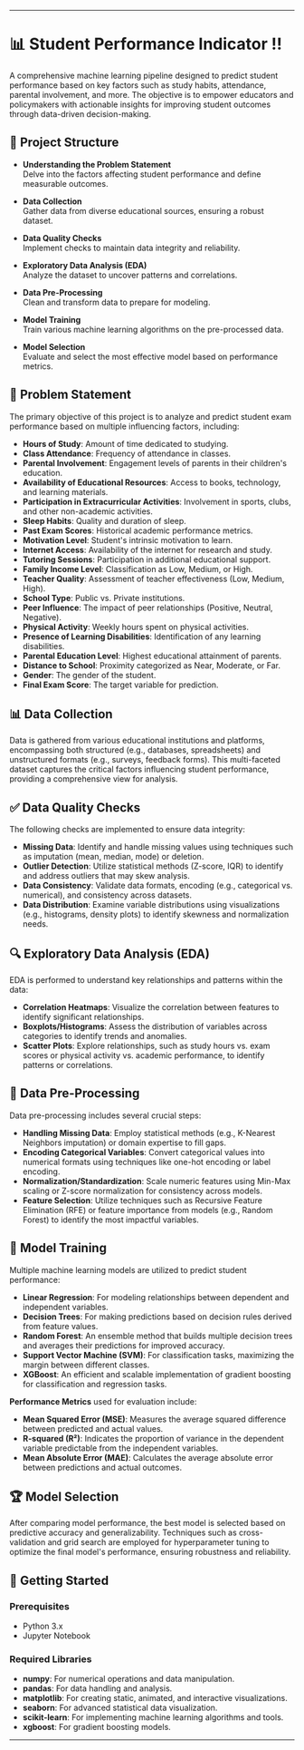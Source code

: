 

---

# 📊 Student Performance Indicator !!  

A comprehensive machine learning pipeline designed to predict student performance based on key factors such as study habits, attendance, parental involvement, and more. The objective is to empower educators and policymakers with actionable insights for improving student outcomes through data-driven decision-making.

## 📂 Project Structure  

- **Understanding the Problem Statement**  
  Delve into the factors affecting student performance and define measurable outcomes.
  
- **Data Collection**  
  Gather data from diverse educational sources, ensuring a robust dataset.
  
- **Data Quality Checks**  
  Implement checks to maintain data integrity and reliability.
  
- **Exploratory Data Analysis (EDA)**  
  Analyze the dataset to uncover patterns and correlations.
  
- **Data Pre-Processing**  
  Clean and transform data to prepare for modeling.
  
- **Model Training**  
  Train various machine learning algorithms on the pre-processed data.
  
- **Model Selection**  
  Evaluate and select the most effective model based on performance metrics.

## 📝 Problem Statement  

The primary objective of this project is to analyze and predict student exam performance based on multiple influencing factors, including:

- **Hours of Study**: Amount of time dedicated to studying.  
- **Class Attendance**: Frequency of attendance in classes.  
- **Parental Involvement**: Engagement levels of parents in their children's education.  
- **Availability of Educational Resources**: Access to books, technology, and learning materials.  
- **Participation in Extracurricular Activities**: Involvement in sports, clubs, and other non-academic activities.  
- **Sleep Habits**: Quality and duration of sleep.  
- **Past Exam Scores**: Historical academic performance metrics.  
- **Motivation Level**: Student's intrinsic motivation to learn.  
- **Internet Access**: Availability of the internet for research and study.  
- **Tutoring Sessions**: Participation in additional educational support.  
- **Family Income Level**: Classification as Low, Medium, or High.  
- **Teacher Quality**: Assessment of teacher effectiveness (Low, Medium, High).  
- **School Type**: Public vs. Private institutions.  
- **Peer Influence**: The impact of peer relationships (Positive, Neutral, Negative).  
- **Physical Activity**: Weekly hours spent on physical activities.  
- **Presence of Learning Disabilities**: Identification of any learning disabilities.  
- **Parental Education Level**: Highest educational attainment of parents.  
- **Distance to School**: Proximity categorized as Near, Moderate, or Far.  
- **Gender**: The gender of the student.  
- **Final Exam Score**: The target variable for prediction.  

## 📊 Data Collection  

Data is gathered from various educational institutions and platforms, encompassing both structured (e.g., databases, spreadsheets) and unstructured formats (e.g., surveys, feedback forms). This multi-faceted dataset captures the critical factors influencing student performance, providing a comprehensive view for analysis.

## ✅ Data Quality Checks  

The following checks are implemented to ensure data integrity:

- **Missing Data**: Identify and handle missing values using techniques such as imputation (mean, median, mode) or deletion.  
- **Outlier Detection**: Utilize statistical methods (Z-score, IQR) to identify and address outliers that may skew analysis.  
- **Data Consistency**: Validate data formats, encoding (e.g., categorical vs. numerical), and consistency across datasets.  
- **Data Distribution**: Examine variable distributions using visualizations (e.g., histograms, density plots) to identify skewness and normalization needs.

## 🔍 Exploratory Data Analysis (EDA)  

EDA is performed to understand key relationships and patterns within the data:

- **Correlation Heatmaps**: Visualize the correlation between features to identify significant relationships.  
- **Boxplots/Histograms**: Assess the distribution of variables across categories to identify trends and anomalies.  
- **Scatter Plots**: Explore relationships, such as study hours vs. exam scores or physical activity vs. academic performance, to identify patterns or correlations.

## 🔧 Data Pre-Processing  

Data pre-processing includes several crucial steps:

- **Handling Missing Data**: Employ statistical methods (e.g., K-Nearest Neighbors imputation) or domain expertise to fill gaps.  
- **Encoding Categorical Variables**: Convert categorical values into numerical formats using techniques like one-hot encoding or label encoding.  
- **Normalization/Standardization**: Scale numeric features using Min-Max scaling or Z-score normalization for consistency across models.  
- **Feature Selection**: Utilize techniques such as Recursive Feature Elimination (RFE) or feature importance from models (e.g., Random Forest) to identify the most impactful variables.

## 🤖 Model Training  

Multiple machine learning models are utilized to predict student performance:

- **Linear Regression**: For modeling relationships between dependent and independent variables.  
- **Decision Trees**: For making predictions based on decision rules derived from feature values.  
- **Random Forest**: An ensemble method that builds multiple decision trees and averages their predictions for improved accuracy.  
- **Support Vector Machine (SVM)**: For classification tasks, maximizing the margin between different classes.  
- **XGBoost**: An efficient and scalable implementation of gradient boosting for classification and regression tasks.

**Performance Metrics** used for evaluation include:

- **Mean Squared Error (MSE)**: Measures the average squared difference between predicted and actual values.  
- **R-squared (R²)**: Indicates the proportion of variance in the dependent variable predictable from the independent variables.  
- **Mean Absolute Error (MAE)**: Calculates the average absolute error between predictions and actual outcomes.

## 🏆 Model Selection  

After comparing model performance, the best model is selected based on predictive accuracy and generalizability. Techniques such as cross-validation and grid search are employed for hyperparameter tuning to optimize the final model's performance, ensuring robustness and reliability.

## 🚀 Getting Started  

### Prerequisites  
- Python 3.x  
- Jupyter Notebook  

### Required Libraries  
- **numpy**: For numerical operations and data manipulation.  
- **pandas**: For data handling and analysis.  
- **matplotlib**: For creating static, animated, and interactive visualizations.  
- **seaborn**: For advanced statistical data visualization.  
- **scikit-learn**: For implementing machine learning algorithms and tools.  
- **xgboost**: For gradient boosting models.

--- 
